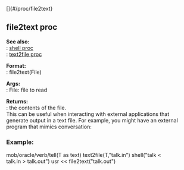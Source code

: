 []{#/proc/file2text}    
## file2text proc    
**See also:**    
:   [shell proc](/ref/proc/shell/shell.md)    
:   [text2file proc](/ref/proc/text2file/text2file.md)    
<!-- -->    
**Format:**    
:   file2text(File)    
<!-- -->    
**Args:**    
:   File: file to read    
<!-- -->    
**Returns:**    
:   the contents of the file.    
This can be useful when interacting with external applications that    
generate output in a text file. For example, you might have an external    
program that mimics conversation:    
### Example:    
mob/oracle/verb/tell(T as text) text2file(T,\"talk.in\") shell(\"talk \<    
talk.in \> talk.out\") usr \<\< file2text(\"talk.out\")  